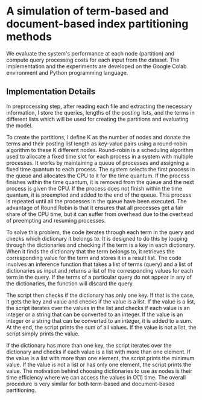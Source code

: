 # A simulation of term-based and document-based index partitioning methods
We evaluate the system's performance at each node (partition) and compute query processing costs for each input from the dataset. The implementation and the experiments are developed on the Google Colab environment and Python programming language. 
## Implementation Details
In preprocessing step, after reading each file and extracting the necessary information, I store the queries, lengths of the posting lists, and the terms in different lists which will be used for creating the partitions and evaluating the model. 

To create the partitions, I define K as the number of nodes and donate the terms and their posting list length as key-value pairs using a round-robin algorithm to these K different nodes.
Round-robin is a scheduling algorithm used to allocate a fixed time slot for each process in a system with multiple processes. It works by maintaining a queue of processes and assigning a fixed time quantum to each process. The system selects the first process in the queue and allocates the CPU to it for the time quantum. If the process finishes within the time quantum, it is removed from the queue and the next process is given the CPU. If the process does not finish within the time quantum, it is preempted and added to the end of the queue. This process is repeated until all the processes in the queue have been executed. The advantage of Round Robin is that it ensures that all processes get a fair share of the CPU time, but it can suffer from overhead due to the overhead of preempting and resuming processes.

To solve this problem, the code iterates through each term in the query and checks which dictionary it belongs to. It is designed to do this by looping through the dictionaries and checking if the term is a key in each dictionary. When it finds the dictionary that the term belongs to, it retrieves the corresponding value for the term and stores it in a result list.
The code involves an inference function that takes a list of terms (query) and a list of dictionaries as input and returns a list of the corresponding values for each term in the query. If the terms of a particular query do not appear in any of the dictionaries, the function will discard the query.

The script then checks if the dictionary has only one key. If that is the case, it gets the key and value and checks if the value is a list. If the value is a list, the script iterates over the values in the list and checks if each value is an integer or a string that can be converted to an integer. If the value is an integer or a string that can be converted to an integer, it is added to a sum. At the end, the script prints the sum of all values. If the value is not a list, the script simply prints the value.

If the dictionary has more than one key, the script iterates over the dictionary and checks if each value is a list with more than one element. If the value is a list with more than one element, the script prints the minimum value. If the value is not a list or has only one element, the script prints the value. The motivation behind choosing dictionaries to use as nodes is their time efficiency where we can access the values in O(1) time. The overall procedure is very similar for both term-based and document-based partitioning.
